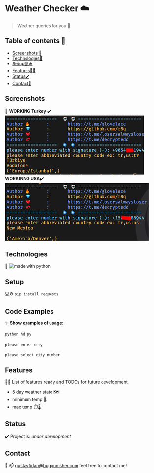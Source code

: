 # Weather Checker ☁️
> Weather queries for you 👋

## Table of contents 📱
* [Screenshots 🤖](#screenshots)
* [Technologies🔮](#technologies)
* [Setup💻⚙️](#setup)
* [Features👨‍💻](#features)
* [Status✔️](#status)
* [Contact🌟](#contact)

## Screenshots 
🤖
**WORKING Turkey** ✔️
<br>
![Example screenshot](https://github.com/r8q/osint-phone/blob/main/Screenshot_2.png)
<br>
**WORKINNG USA**✔️ 
<br>
![Example screenshot](https://github.com/r8q/osint-phone/blob/main/Screenshot_1%20(2).png)
<br>
## Technologies 
🔮
 <img src="https://img.shields.io/badge/made%20with-python-yellow.svg" alt="made with python">

## Setup 
💻⚙️
`pip install requests`
<br>


## Code Examples 
✨
**Show examples of usage:**
<br>
<br>
`python hd.py`
<br>
<br>
`please enter city`
<br>
<br>
`please select city number`

## Features 
👨‍💻
List of features ready and TODOs for future development
* 5 day weather state 🗺️
* minimum temp  🌡️
* max temp ⏱️🌡️



## Status 
✔️
Project is:  _under development_

## Contact 
🌟
📫 [gustavfidan@bugpunisher.com](mailto:gustavfidan@bugpunisher.com) feel free to contact me!
